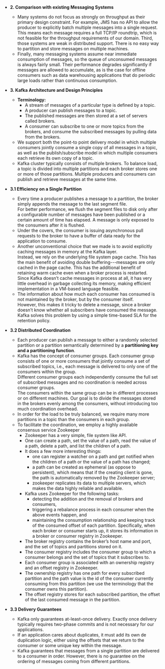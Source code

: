 - **2. Comparison with existing Messaging Systems**                 
    - Many systems do not focus as strongly on throughput as their primary design constraint. For example, JMS has no API to allow the producer to explicitly batch multiple messages into a single request. This means each message requires a full TCP/IP roundtrip, which is not feasible for the throughput requirements of our domain. Third, those systems are weak in distributed support. There is no easy way to partition and store messages on multiple machines.            
    - Finally, many messaging systems assume near immediate consumption of messages, so the queue of unconsumed messages is always fairly small. Their performance degrades significantly if messages are allowed to accumulate, as is the case for offline consumers such as data warehousing applications that do periodic large loads rather than continuous consumption.                
            
- **3. Kafka Architecture and Design Principles**               
    - **Terminology:**              
        - A stream of messages of a particular type is defined by a topic.          
        - A producer can publish messages to a topic.           
        - The published messages are then stored at a set of servers called brokers.            
        - A consumer can subscribe to one or more topics from the brokers, and consume the subscribed messages by pulling data from the brokers.            
    - We support both the point-to point delivery model in which multiple consumers jointly consume a single copy of all messages in a topic, as well as the publish/subscribe model in which multiple consumers each retrieve its own copy of a topic.             
    - Kafka cluster typically consists of multiple brokers. To balance load, a topic is divided into multiple partitions and each broker stores one or more of those partitions. Multiple producers and consumers can publish and retrieve messages at the same time.           
                
- **3.1 Efficiency on a Single Partition**              
    - Every time a producer publishes a message to a partition, the broker simply appends the message to the last segment file.             
      For better performance, we flush the segment files to disk only after a configurable number of messages have been published or a certain amount of time has elapsed. A message is only exposed to the consumers after it is flushed.              
    - Under the covers, the consumer is issuing asynchronous pull requests to the broker to have a buffer of data ready for the application to consume.         
    - Another unconventional choice that we made is to avoid explicitly caching messages in memory at the Kafka layer.          
      Instead, we rely on the underlying file system page cache. This has the main benefit of avoiding double buffering---messages are only cached in the page cache. This has the additional benefit of retaining warm cache even when a broker process is restarted.          
      Since Kafka doesn’t cache messages in process at all, it has very little overhead in garbage collecting its memory, making efficient implementation in a VM-based language feasible.          
    - The information about how much each consumer has consumed is not maintained by the broker, but by the consumer itself.            
      However, this makes it tricky to delete a message, since a broker doesn’t know whether all subscribers have consumed the message. Kafka solves this problem by using a simple time-based SLA for the retention policy.                
                
- **3.2 Distributed Coordination**              
    - Each producer can publish a message to either a randomly selected partition or a partition semantically determined by a **partitioning key and a partitioning function**.         
    - Kafka has the concept of consumer groups. Each consumer group consists of one or more consumers that jointly consume a set of subscribed topics, i.e., each message is delivered to only one of the consumers within the group.           
      Different consumer groups each independently consume the full set of subscribed messages and no coordination is needed across consumer groups.            
      The consumers within the same group can be in different processes or on different machines. Our goal is to divide the messages stored in the brokers evenly among the consumers, without introducing too much coordination overhead.              
    - In order for the load to be truly balanced, we require many more partitions in a topic than the consumers in each group.              
    - To facilitate the coordination, we employ a highly available consensus service Zookeeper          
        - Zookeeper has a very simple, file system like API.            
        - One can create a path, set the value of a path, read the value of a path, delete a path, and list the children of a path.             
        - It does a few more interesting things:            
            - one can register a watcher on a path and get notified when the children of a path or the value of a path has changed;             
            - a path can be created as ephemeral (as oppose to persistent), which means that if the creating client is gone, the path is automatically removed by the Zookeeper server;             
            - zookeeper replicates its data to multiple servers, which makes the data highly reliable and available.            
        - Kafka uses Zookeeper for the following tasks:             
            - detecting the addition and the removal of brokers and consumers,          
            - triggering a rebalance process in each consumer when the above events happen, and             
            - maintaining the consumption relationship and keeping track of the consumed offset of each partition. Specifically, when each broker or consumer starts up, it stores its information in a broker or consumer registry in Zookeeper.           
        - The broker registry contains the broker’s host name and port, and the set of topics and partitions stored on it.          
        - The consumer registry includes the consumer group to which a consumer belongs and the set of topics that it subscribes to.            
        - Each consumer group is associated with an ownership registry and an offset registry in Zookeeper.             
        - The ownership registry has one path for every subscribed partition and the path value is the id of the consumer currently consuming from this partition (we use the terminology that the consumer owns this partition).           
        - The offset registry stores for each subscribed partition, the offset of the last consumed message in the partition.           
            
- **3.3 Delivery Guarantees**           
    - Kafka only guarantees at-least-once delivery. Exactly once delivery typically requires two-phase commits and is not necessary for our applications.           
    - If an application cares about duplicates, it must add its own de duplication logic, either using the offsets that we return to the consumer or some unique key within the message.                
    - Kafka guarantees that messages from a single partition are delivered to a consumer in order. However, there is no guarantee on the ordering of messages coming from different partitions.         